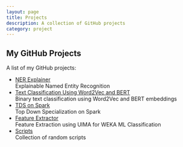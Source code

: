 ```yaml
---
layout: page
title: Projects
description: A collection of GitHub projects
category: project
---
```


## My GitHub Projects

A list of my GitHub projects:

* [NER Explainer](https://github.com/micophilip/ner-explainer)  
  Explainable Named Entity Recognition
* [Text Classification Using Word2Vec and BERT](https://github.com/micophilip/text-classification-word2vec-bert)  
  Binary text classification using Word2Vec and BERT embeddings
* [TDS on Spark](https://github.com/micophilip/tds-spark)  
  Top Down Specialization on Spark
* [Feature Extractor](https://github.com/micophilip/feature-extractor)  
  Feature Extraction using UIMA for WEKA ML Classification
* [Scripts](https://github.com/micophilip/scripts)  
  Collection of random scripts
